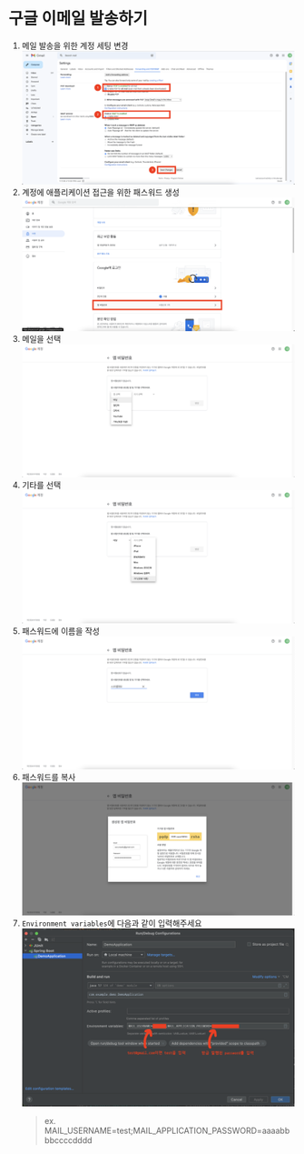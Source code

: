 # 구글 이메일 발송하기

1. 메일 발송을 위한 계정 세팅 변경
    ![01.메일 발송을 위한 계정 세팅 변경](resources/01.mail-settings.png)
2. 계정에 애플리케이션 접근을 위한 패스워드 생성
   ![012.계정에 애플리케이션 접근을 위한 패스워드 생성](resources/02.mail-settings.png)
3. 메일을 선택
   ![03.메일을 선택](resources/03.mail-settings.png)
4. 기타를 선택
   ![04.기타를 선택](resources/04.mail-settings.png)
5. 패스워드에 이름을 작성
   ![05.패스워드에 이름을 작성](resources/05.mail-settings.png)
6. 패스워드를 복사
   ![06.패스워드를 복사](resources/06.mail-settings.png)
7. `Environment variables`에 다음과 같이 입력해주세요
   ![07.`Environment variables`에 다음과 같이 입력해주세요](resources/07.mail-settings.png)
   > ex. MAIL_USERNAME=test;MAIL_APPLICATION_PASSWORD=aaaabbbbccccdddd

